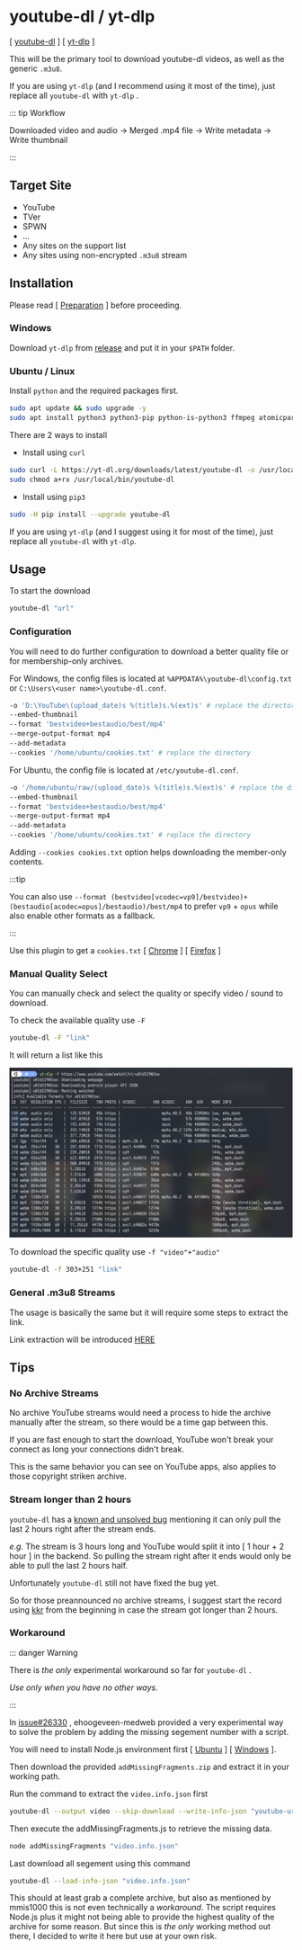 # youtube-dl / yt-dlp

[ [youtube-dl](https://github.com/ytdl-org/youtube-dl) ] [ [yt-dlp](https://github.com/yt-dlp/yt-dlp) ]

This will be the primary tool to download youtube-dl videos, as well as the generic `.m3u8`.

If you are using `yt-dlp` (and I recommend using it most of the time), just replace all `youtube-dl` with `yt-dlp` .

::: tip Workflow

Downloaded video and audio → Merged .mp4 file → Write metadata → Write thumbnail

:::

## Target Site

- YouTube
- TVer
- SPWN
- ...
- Any sites on the support list
- Any sites using non-encrypted `.m3u8` stream

## Installation

Please read [ [Preparation](/preparation/) ] before proceeding.

### Windows

Download `yt-dlp` from [release](https://github.com/yt-dlp/yt-dlp/releases) and put it in your `$PATH` folder.

### Ubuntu / Linux

Install `python` and the required packages first.

```bash
sudo apt update && sudo upgrade -y
sudo apt install python3 python3-pip python-is-python3 ffmpeg atomicparsley
```

There are 2 ways to install

- Install using `curl`

```bash
sudo curl -L https://yt-dl.org/downloads/latest/youtube-dl -o /usr/local/bin/
sudo chmod a+rx /usr/local/bin/youtube-dl
```

- Install using `pip3`

```bash
sudo -H pip install --upgrade youtube-dl
```

If you are using `yt-dlp` (and I suggest using it for most of the time), just replace all `youtube-dl` with `yt-dlp`.

## Usage

To start the download

```bash
youtube-dl "url"
```

### Configuration

You will need to do further configuration to download a better quality file or for membership-only archives.

For Windows, the config files is located at `%APPDATA%\youtube-dl\config.txt` or `C:\Users\<user name>\youtube-dl.conf`.

```bash
-o 'D:\YouTube\(upload_date)s %(title)s.%(ext)s' # replace the directory
--embed-thumbnail
--format 'bestvideo+bestaudio/best/mp4'
--merge-output-format mp4
--add-metadata
--cookies '/home/ubuntu/cookies.txt' # replace the directory
```

For Ubuntu, the config file is located at `/etc/youtube-dl.conf`.

```bash
-o '/home/ubuntu/raw/(upload_date)s %(title)s.%(ext)s' # replace the directory
--embed-thumbnail
--format 'bestvideo+bestaudio/best/mp4'
--merge-output-format mp4
--add-metadata
--cookies '/home/ubuntu/cookies.txt' # replace the directory
```

Adding `--cookies cookies.txt` option helps downloading the member-only contents.

:::tip

You can also use `--format (bestvideo[vcodec=vp9]/bestvideo)+(bestaudio[acodec=opus]/bestaudio)/best/mp4` to prefer `vp9` + `opus` while also enable other formats as a fallback.

:::

Use this plugin to get a `cookies.txt` [ [Chrome](https://chrome.google.com/webstore/detail/get-cookiestxt/bgaddhkoddajcdgocldbbfleckgcbcid) ] [ [Firefox](https://addons.mozilla.org/en-US/firefox/addon/cookies-txt/) ]

### Manual Quality Select

You can manually check and select the quality or specify video / sound to download.

To check the available quality use `-F`

```bash
youtube-dl -F "link"
```

It will return a list like this

![result](./youtube-dl-0001.jpg)

To download the specific quality use `-f "video"+"audio"`

```bash
youtube-dl -f 303+251 "link"
```

### General .m3u8 Streams

The usage is basically the same but it will require some steps to extract the link.

Link extraction will be introduced [HERE](/tools/m3u8/)

## Tips

### No Archive Streams

No archive YouTube streams would need a process to hide the archive manually after the stream, so there would be a time gap between this.

If you are fast enough to start the download, YouTube won't break your connect as long your connections didn't break.

This is the same behavior you can see on YouTube apps, also applies to those copyright striken archive.

### Stream longer than 2 hours

`youtube-dl` has a [known and unsolved bug](https://github.com/ytdl-org/youtube-dl/issues/26330) mentioning it can only pull the last 2 hours right after the stream ends.

_e.g._ The stream is 3 hours long and YouTube would split it into [ 1 hour + 2 hour ] in the backend. So pulling the stream right after it ends would only be able to pull the last 2 hours half.

Unfortunately `youtube-dl` still not have fixed the bug yet.

So for those preannounced no archive streams, I suggest start the record using [kkr](/tools/kkr/) from the beginning in case the stream got longer than 2 hours.

### Workaround

::: danger Warning

There is _the only_ experimental workaround so far for `youtube-dl` .

_Use only when you have no other ways._

:::

In [issue#26330](https://github.com/ytdl-org/youtube-dl/issues/26330#issuecomment-803654248) , ehoogeveen-medweb provided a very experimental way to solve the problem by adding the missing segement number with a script.

You will need to install Node.js environment first [ [Ubuntu](/preparation/#node-js) ] [ [Windows](/tools/kkr/#windows) ].

Then download the provided `addMissingFragments.zip` and extract it in your working path.

Run the command to extract the `video.info.json` first

```bash
youtube-dl --output video --skip-download --write-info-json "youtube-url"
```

Then execute the addMissingFragments.js to retrieve the missing data.

```bash
node addMissingFragments "video.info.json"
```

Last download all segement using this command

```bash
youtube-dl --load-info-json "video.info.json"
```

This should at least grab a complete archive, but also as mentioned by mmis1000 this is not even technically a _workaround_. The script requires Node.js plus it might not being able to provide the highest quality of the archive for some reason. But since this is _the only_ working method out there, I decided to write it here but use at your own risk.
